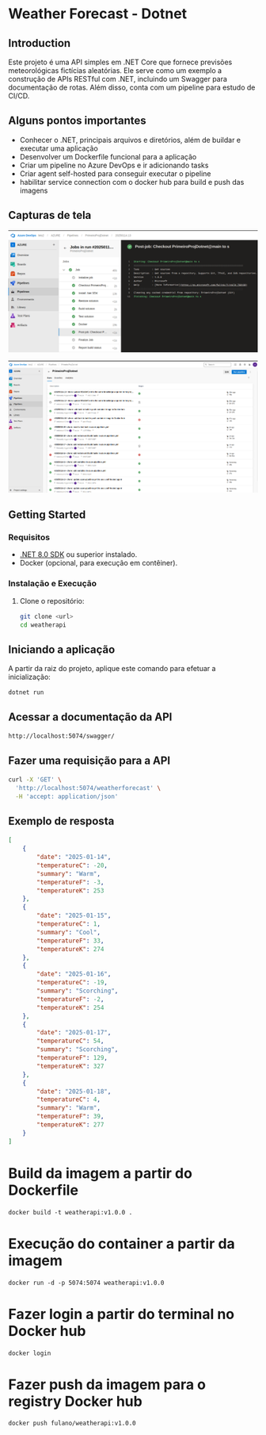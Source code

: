 # Weather Forecast - Dotnet

## Introduction

Este projeto é uma API simples em .NET Core que fornece previsões meteorológicas fictícias aleatórias. Ele serve como um exemplo a construção de APIs RESTful com .NET, incluindo um Swagger para documentação de rotas. Além disso, conta com um pipeline para estudo de CI/CD.

## Alguns pontos importantes

-   Conhecer o .NET, principais arquivos e diretórios, além de buildar e executar uma aplicação
-   Desenvolver um Dockerfile funcional para a aplicação
-   Criar um pipeline no Azure DevOps e ir adicionando tasks
-   Criar agent self-hosted para conseguir executar o pipeline
-   habilitar service connection com o docker hub para build e push das imagens

## Capturas de tela

![Painel durante a execução de um pipeline](img-az-devops-01.png)

![Todos os pipelines executados](img-az-devops-02.png)

## Getting Started

### Requisitos

-   [.NET 8.0 SDK](https://dotnet.microsoft.com/download/dotnet/8.0) ou superior instalado.
-   Docker (opcional, para execução em contêiner).

### Instalação e Execução

1. Clone o repositório:
    ```bash
    git clone <url>
    cd weatherapi
    ```

## Iniciando a aplicação

A partir da raiz do projeto, aplique este comando para efetuar a inicialização:

```
dotnet run
```

## Acessar a documentação da API

```
http://localhost:5074/swagger/
```

## Fazer uma requisição para a API

```bash
curl -X 'GET' \
  'http://localhost:5074/weatherforecast' \
  -H 'accept: application/json'
```

## Exemplo de resposta

```json
[
    {
        "date": "2025-01-14",
        "temperatureC": -20,
        "summary": "Warm",
        "temperatureF": -3,
        "temperatureK": 253
    },
    {
        "date": "2025-01-15",
        "temperatureC": 1,
        "summary": "Cool",
        "temperatureF": 33,
        "temperatureK": 274
    },
    {
        "date": "2025-01-16",
        "temperatureC": -19,
        "summary": "Scorching",
        "temperatureF": -2,
        "temperatureK": 254
    },
    {
        "date": "2025-01-17",
        "temperatureC": 54,
        "summary": "Scorching",
        "temperatureF": 129,
        "temperatureK": 327
    },
    {
        "date": "2025-01-18",
        "temperatureC": 4,
        "summary": "Warm",
        "temperatureF": 39,
        "temperatureK": 277
    }
]
```

# Build da imagem a partir do Dockerfile

```
docker build -t weatherapi:v1.0.0 .
```

# Execução do container a partir da imagem

```
docker run -d -p 5074:5074 weatherapi:v1.0.0
```

# Fazer login a partir do terminal no Docker hub

```
docker login
```

# Fazer push da imagem para o registry Docker hub

```
docker push fulano/weatherapi:v1.0.0
```
